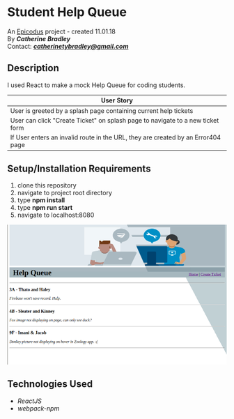 # Student Help Queue

 An [Epicodus](https://www.epicodus.com/) project - created 11.01.18</br>
By _**Catherine Bradley**_</br>
Contact: _**catherinetybradley@gmail.com**_</br>

## Description
I used React to make a mock Help Queue for coding students.

| User Story |
|----|
| User is greeted by a splash page containing current help tickets |
| User can click "Create Ticket" on splash page to navigate to a new ticket form |
| If User enters an invalid route in the URL, they are created by an Error404 page |

## Setup/Installation Requirements

1. clone this repository
2. navigate to project root directory
3. type **npm install**
4. type **npm run start**
5. navigate to localhost:8080


<img src="./screenshot.png" alt="drawing" width="600"/>


## Technologies Used
* _ReactJS_
* _webpack-npm_

